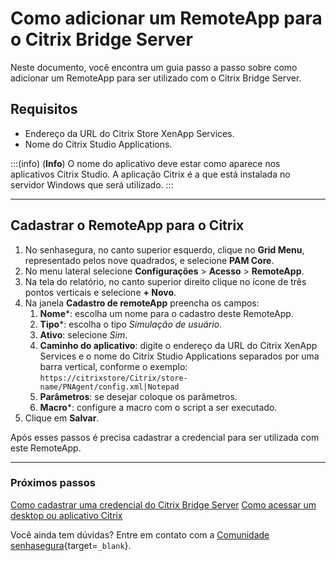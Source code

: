 # Como adicionar um RemoteApp para o Citrix Bridge Server

Neste documento, você encontra um guia passo a passo sobre como adicionar um RemoteApp para ser utilizado com o Citrix Bridge Server.

## Requisitos

* Endereço da URL do Citrix Store XenApp Services.
* Nome do Citrix Studio Applications.

:::(info) (**Info**)
O nome do aplicativo deve estar como aparece nos aplicativos Citrix Studio. A aplicação Citrix é a que está instalada no servidor Windows que será utilizado.
:::

---
## Cadastrar o RemoteApp para o Citrix

1. No senhasegura, no canto superior esquerdo, clique no **Grid Menu**, representado pelos nove quadrados, e selecione **PAM Core**.
2. No menu lateral selecione **Configurações** > **Acesso** > **RemoteApp**.
3. Na tela do relatório, no canto superior direito clique no ícone de três pontos verticais e selecione **+ Novo**.
4. Na janela **Cadastro de remoteApp** preencha os campos:
    1. **Nome***: escolha um nome para o cadastro deste RemoteApp.
    2. **Tipo***: escolha o tipo *Simulação de usuário*.
    3. **Ativo**: selecione *Sim*.
    4. **Caminho do aplicativo**: digite o endereço da URL do Citrix XenApp Services e o nome do Citrix Studio Applications separados por uma barra vertical, conforme o exemplo: `https://citrixstore/Citrix/store-name/PNAgent/config.xml|Notepad`
    5. **Parâmetros**: se desejar coloque os parâmetros.
    6. **Macro***: configure a macro com o script a ser executado.
5. Clique em **Salvar**.

Após esses passos é precisa cadastrar a credencial para ser utilizada com este RemoteApp.

---
### Próximos passos
[Como cadastrar uma credencial do Citrix Bridge Server](/v3-33/docs/pt/pam-session-how-to-add-citrix-bridge-server-credential)
[Como acessar um desktop ou aplicativo Citrix](/v3-33/docs/pt/pam-session-how-to-access-a-citrix-desktop-or-application)

Você ainda tem dúvidas? Entre em contato com a [Comunidade senhasegura](https://community.senhasegura.io/){target=`_blank`}.